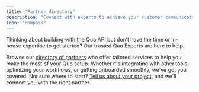 ```yaml
---
title: "Partner directory"
description: "Connect with experts to achieve your customer communications goals."
icon: "compass"
---
```


Thinking about building with the Quo API but don’t have the time or in-house expertise to get started? Our trusted Quo Experts are here to help.

Browse our [directory of partners](https://www.openphone.com/experts) who offer tailored services to help you make the most of your Quo setup. Whether it's integrating with other tools, optimizing your workflows, or getting onboarded smoothly, we've got you covered.
<Tip>
  Not sure where to start? [Tell us about your project](https://www.openphone.com/experts/matchmaking), and we'll connect you with the right partner.
</Tip>

